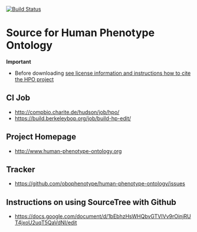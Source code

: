 [![Build Status](https://travis-ci.org/obophenotype/human-phenotype-ontology.svg?branch=master)](https://travis-ci.org/obophenotype/human-phenotype-ontology)

# Source for Human Phenotype Ontology

**Important**

 * Before downloading [see license information and instructions how to cite the HPO project](http://human-phenotype-ontology.github.io/license.html)

## CI Job

 * http://compbio.charite.de/hudson/job/hpo/ 
 * https://build.berkeleybop.org/job/build-hp-edit/

## Project Homepage

 * http://www.human-phenotype-ontology.org

## Tracker

 * https://github.com/obophenotype/human-phenotype-ontology/issues

## Instructions on using SourceTree with Github
 
 * https://docs.google.com/document/d/1bEbhzHsWHQbvGTVIVv9rOinjRUT4jxoU2uqT5QaVdNI/edit



